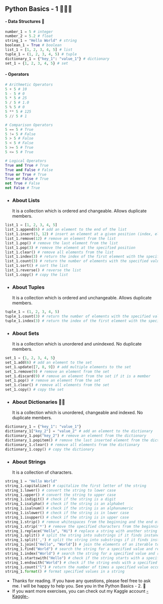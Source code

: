 ## Python Basics - 1 🚀👩‍🚀

#### - Data Structures 📄

```python
number_1 = 5 # integer
number_2 = 5.2 # float
string_1 = "Hello World" # string
boolean_1 = True # boolean
list_1 = [1, 2, 3, 4, 5] # list
tuple_1 = (1, 2, 3, 4, 5) # tuple
dictionary_1 = {"key_1": "value_1"} # dictionary
set_1 = {1, 2, 3, 4, 5} # set
```

#### - Operators

```python
# Arithmetic Operators
5 + 5 # 10
5 - 5 # 0
5 * 5 # 25
5 / 5 # 1.0
5 % 5 # 0
5 ** 5 # 125
5 // 5 # 1

# Comparison Operators
5 == 5 # True
5 != 5 # False
5 > 5 # False
5 < 5 # False
5 >= 5 # True
5 <= 5 # True

# Logical Operators
True and True # True
True and False # False
True or True # True
True or False # True
not True # False
not False # True
```

- ### About Lists
  It is a collection which is ordered and changeable. Allows duplicate members.

```python
list_1 = [1, 2, 3, 4, 5]
list_1.append(6) # add an element to the end of the list
list_1.insert(3, 12) # insert an element at a given position (index, element)
list_1.remove(12) # remove an element from the list
list_1.pop() # remove the last element from the list
list_1.pop(3) # remove the element at the specified position
list_1.clear() # remove all elements from the list
list_1.index(3) # return the index of the first element with the specified value
list_1.count(3) # return the number of elements with the specified value
list_1.sort() # sort the list
list_1.reverse() # reverse the list
list_1.copy() # copy the list
```

- ### About Tuples
  It is a collection which is ordered and unchangeable. Allows duplicate members.

```python
tuple_1 = (1, 2, 3, 4, 5)
tuple_1.count(3) # return the number of elements with the specified value
tuple_1.index(3) # return the index of the first element with the specified value
```

- ### About Sets
  It is a collection which is unordered and unindexed. No duplicate members.

```python
set_1 = {1, 2, 3, 4, 5}
set_1.add(6) # add an element to the set
set_1.update([7, 8, 9]) # add multiple elements to the set
set_1.remove(9) # remove an element from the set
set_1.discard(9) # remove an element from the set if it is a member
set_1.pop() # remove an element from the set
set_1.clear() # remove all elements from the set
set_1.copy() # copy the set
```

- ### About Dictionaries 🔑📔
  It is a collection which is unordered, changeable and indexed. No duplicate members.

```python
dictionary_1 = {"key_1": "value_1"}
dictionary_1["key_2"] = "value_2" # add an element to the dictionary
dictionary_1.pop("key_2") # remove an element from the dictionary
dictionary_1.popitem() # remove the last inserted element from the dictionary
dictionary_1.clear() # remove all elements from the dictionary
dictionary_1.copy() # copy the dictionary
```

- ### About Strings
  It is a collection of characters.

```python
string_1 = "Hello World"
string_1.capitalize() # capitalize the first letter of the string
string_1.lower() # convert the string to lower case
string_1.upper() # convert the string to upper case
string_1.isdigit() # check if the string is a digit
string_1.isalpha() # check if the string is an alphabet
string_1.isalnum() # check if the string is an alphanumeric
string_1.islower() # check if the string is in lower case
string_1.isupper() # check if the string is in upper case
string_1.strip() # remove whitespaces from the beginning and the end of the string
string_1.strip('*') # remove the specified characters from the beginning and the end of the string
string_1.replace("Hello", "Hi") # replace a string with another string
string_1.split() # split the string into substrings if it finds instances of the separator
string_1.split(',') # split the string into substrings if it finds instances of the separator
string_1.join(["Hello", "World"]) # join the elements of an iterable to the end of the string
string_1.find("World") # search the string for a specified value and returns the position of where it was found
string_1.index("World") # search the string for a specified value and returns the position of where it was found
string_1.startswith("Hello") # check if the string starts with a specified value
string_1.endswith("World") # check if the string ends with a specified value
string_1.count("l") # return the number of times a specified value occurs in a string
string_1.format() # format specified values in a string
```

- Thanks for reading. If you have any questions, please feel free to ask me. I will be happy to help you. See you in the Python Basics - 2. 👋
- If you want more exercises, you can check out my Kaggle account [-Kaggle-](https://www.kaggle.com/burakbodurolu).
